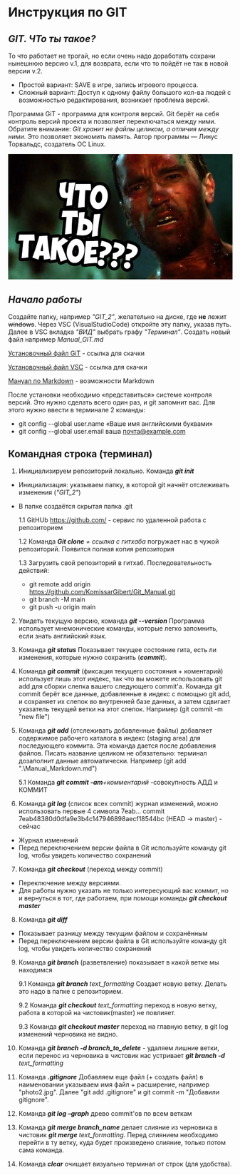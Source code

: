 # **Инструкция по GIT**

## __*GIT. ЧТо ты такое?*__

То что работает не трогай, но если очень надо доработать сохрани нынешнюю версию v.1, для возврата, если что то пойдёт не так в новой версии v.2. 
- Простой вариант: SAVE в игре, запись игрового процесса.
- Сложный вариант: Доступ к одному файлу большого кол-ва людей с возможностью редактирования, возникает проблема версий.

Программа GiT - программа для контроля версий. Git берёт на себя контроль версий проекта и позволяет переключаться между 
ними. Обратите внимание: _Git хранит не файлы целиком, а отличия между ними_. Это позволяет экономить память. Автор программы — Линус Торвальдс, создатель ОС Linux.  

![Git](Git_image.jpg)


## *Начало работы*

Создайте папку, например *"GIT_2"*, желательно на диске, где **не** лежит ~~windows~~. Через VSC (VisualStudioCode) откройте эту папку, указав путь. Далее в VSC вкладка *"ВИД"* выбрать графу *"Терминал"*. Создать новый файл например *Manual_GIT.md*

[Установочный файл GiT](https://git-scm.com/download/win) - ссылка для скачки

[Установочный файл VSC](https://code.visualstudio.com/) - ссылка для скачки

[Мануал по Markdown](https://gist.github.com/Jekins/2bf2d0638163f1294637) - возможности Markdown

После установки необходимо «представиться» системе контроля версий. Это нужно сделать всего один раз, и git запомнит вас. Для этого нужно ввести в терминале 2 команды:
* git config --global user.name «Ваше имя английскими буквами»
* git config --global user.email ваша почта@example.com

## **Командная строка (терминал)**
1. Инициализируем репозиторий локально. Команда *__git init__*

* Инициализация: указываем папку, в которой git начнёт отслеживать изменения (*"GIT_2"*)
* В папке создаётся скрытая папка .git

  1.1 GitHUb https://github.com/ - сервис по удаленной работа с репозиторием

  1.2 Команда *__Git clone__ + ссылка с гитхаба* погружает нас в чужой репозиторий. Появится полная копия репозитория

  1.3 Загрузить свой репозиторий в гитхаб. Последовательность действий:
  * git remote add origin https://github.com/KomissarGibert/Git_Manual.git 
  * git branch -M main 
  * git push -u origin main

2. Увидеть текущую версию, команда *__git --version__*
Программа использует мнемонические команды, которые легко запомнить, если знать английский язык. 

3. Команда *__git status__* Показывает текущее состояние гита, есть ли изменения, которые нужно сохранить (*__commit__*).

4. Команда *__git commit__* (фиксация текущего состояния + коментарий) использует лишь этот индекс, так что вы можете использовать git add для сборки слепка вашего следующего commit'a. Команда git commit берёт все данные, добавленные в индекс с помощью git add, и сохраняет их слепок во внутренней базе данных, а затем сдвигает указатель текущей ветки на этот слепок. Например (git commit -m "new file")

5. Команда *__git add__* (отслеживать добавленные файлы) добавляет содержимое рабочего каталога в индекс (staging area) для последующего коммита. Эта команда дается после добавления файлов. Писать название целиком не обязательно: терминал дозаполнит данные автоматически. Например (git add ".\Manual_Markdown.md")

   5.1 Команда *__git commit -am__+комментарий* -совокупность АДД и КОММИТ

6. Koманда *__git log__* (список всех commit) журнал изменений, можно использовать первые 4 символа 7eab…
commit 7eab48380d0dfa9e3b4c147946898aecf18544bc (HEAD -> master) - сейчас

* Журнал изменений
* Перед переключением версии файла в Git используйте команду git log, чтобы увидеть количество сохранений

7. Команда *__git checkout__* (переход между commit)
* Переключение между версиями. 
* Для работы нужно указать не только интересующий вас коммит, но и вернуться в тот, где работаем, при помощи команды
*__git checkout master__*

8. Команда *__git diff__*
* Показывает разницу между текущим файлом и сохранённым
* Перед переключением версии файла в Git используйте команду git log, чтобы увидеть количество сохранений

9. Команда *__git branch__* (разветвление) показывает в какой ветке мы находимся

   9.1 Команда *__git branch__ text_formatting* Создает новую ветку. Делать это надо в папке с репозиторием.

   9.2 Команда *__git checkout__ text_formatting* переход в новую ветку, работа в которой на чистовик(master) не повлияет.
   
   9.3 Команда *__git checkout master__* переход на главную ветку, в git log изменений черновика не видно.

10. Команда *__git branch -d branch_to_delete__* - удаляем лишние ветки, если перенос из черновика в чистовик нас устривает *__git branch -d__ text_formatting*

11. Команда *__.gitignore__* Добавляем еще файл (+ создать файл) в наименовании указываем имя файл + расширение, например "photo2.jpg". Далее "git add .gitignore" и git commit -m "Добавили gitignore".

12. Команда *__git log –graph__* древо commit'ов по всем веткам

13. Команда *__git merge branch_name__* делает слияние из черновика в чистовик *__git merge__ text_formatting*. Перед слиянием необходимо перейти в ту ветку, куда будет произведено слияние, только потом сама команда. 

14. Команда *__clear__* очищает визуально терминал от строк (для удобства). 